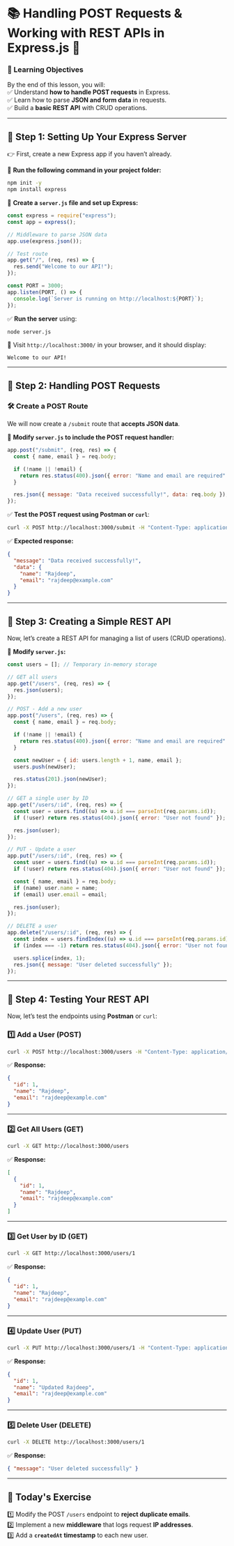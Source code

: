 # **📚 Handling POST Requests & Working with REST APIs in Express.js 🚀**

### **🎯 Learning Objectives**

By the end of this lesson, you will:  
✅ Understand **how to handle POST requests** in Express.  
✅ Learn how to parse **JSON and form data** in requests.  
✅ Build a **basic REST API** with CRUD operations.

---

## **🔹 Step 1: Setting Up Your Express Server**

👉 First, create a new Express app if you haven’t already.

📌 **Run the following command in your project folder:**

```sh
npm init -y
npm install express
```

📌 **Create a `server.js` file and set up Express:**

```js
const express = require("express");
const app = express();

// Middleware to parse JSON data
app.use(express.json());

// Test route
app.get("/", (req, res) => {
  res.send("Welcome to our API!");
});

const PORT = 3000;
app.listen(PORT, () => {
  console.log(`Server is running on http://localhost:${PORT}`);
});
```

✅ **Run the server** using:

```sh
node server.js
```

🚀 Visit `http://localhost:3000/` in your browser, and it should display:

```
Welcome to our API!
```

---

## **🔹 Step 2: Handling POST Requests**

### **🛠 Create a POST Route**

We will now create a `/submit` route that **accepts JSON data**.

📌 **Modify `server.js` to include the POST request handler:**

```js
app.post("/submit", (req, res) => {
  const { name, email } = req.body;

  if (!name || !email) {
    return res.status(400).json({ error: "Name and email are required" });
  }

  res.json({ message: "Data received successfully!", data: req.body });
});
```

✅ **Test the POST request using Postman or `curl`**:

```sh
curl -X POST http://localhost:3000/submit -H "Content-Type: application/json" -d '{"name":"Rajdeep", "email":"rajdeep@example.com"}'
```

✅ **Expected response:**

```json
{
  "message": "Data received successfully!",
  "data": {
    "name": "Rajdeep",
    "email": "rajdeep@example.com"
  }
}
```

---

## **🔹 Step 3: Creating a Simple REST API**

Now, let’s create a REST API for managing a list of users (CRUD operations).

📌 **Modify `server.js`:**

```js
const users = []; // Temporary in-memory storage

// GET all users
app.get("/users", (req, res) => {
  res.json(users);
});

// POST - Add a new user
app.post("/users", (req, res) => {
  const { name, email } = req.body;

  if (!name || !email) {
    return res.status(400).json({ error: "Name and email are required" });
  }

  const newUser = { id: users.length + 1, name, email };
  users.push(newUser);

  res.status(201).json(newUser);
});

// GET a single user by ID
app.get("/users/:id", (req, res) => {
  const user = users.find((u) => u.id === parseInt(req.params.id));
  if (!user) return res.status(404).json({ error: "User not found" });

  res.json(user);
});

// PUT - Update a user
app.put("/users/:id", (req, res) => {
  const user = users.find((u) => u.id === parseInt(req.params.id));
  if (!user) return res.status(404).json({ error: "User not found" });

  const { name, email } = req.body;
  if (name) user.name = name;
  if (email) user.email = email;

  res.json(user);
});

// DELETE a user
app.delete("/users/:id", (req, res) => {
  const index = users.findIndex((u) => u.id === parseInt(req.params.id));
  if (index === -1) return res.status(404).json({ error: "User not found" });

  users.splice(index, 1);
  res.json({ message: "User deleted successfully" });
});
```

---

## **🔹 Step 4: Testing Your REST API**

Now, let’s test the endpoints using **Postman** or `curl`:

### **1️⃣ Add a User (POST)**

```sh
curl -X POST http://localhost:3000/users -H "Content-Type: application/json" -d '{"name":"Rajdeep", "email":"rajdeep@example.com"}'
```

✅ **Response:**

```json
{
  "id": 1,
  "name": "Rajdeep",
  "email": "rajdeep@example.com"
}
```

---

### **2️⃣ Get All Users (GET)**

```sh
curl -X GET http://localhost:3000/users
```

✅ **Response:**

```json
[
  {
    "id": 1,
    "name": "Rajdeep",
    "email": "rajdeep@example.com"
  }
]
```

---

### **3️⃣ Get User by ID (GET)**

```sh
curl -X GET http://localhost:3000/users/1
```

✅ **Response:**

```json
{
  "id": 1,
  "name": "Rajdeep",
  "email": "rajdeep@example.com"
}
```

---

### **4️⃣ Update User (PUT)**

```sh
curl -X PUT http://localhost:3000/users/1 -H "Content-Type: application/json" -d '{"name":"Updated Rajdeep"}'
```

✅ **Response:**

```json
{
  "id": 1,
  "name": "Updated Rajdeep",
  "email": "rajdeep@example.com"
}
```

---

### **5️⃣ Delete User (DELETE)**

```sh
curl -X DELETE http://localhost:3000/users/1
```

✅ **Response:**

```json
{ "message": "User deleted successfully" }
```

---

## **🎯 Today's Exercise**

1️⃣ Modify the POST `/users` endpoint to **reject duplicate emails**.  
2️⃣ Implement a new **middleware** that logs request **IP addresses**.  
3️⃣ Add a **`createdAt` timestamp** to each new user.
